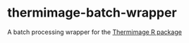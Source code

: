 # thermimage-batch-wrapper
A batch processing wrapper for the [Thermimage R package](https://github.com/gtatters/Thermimage)
